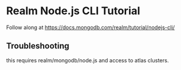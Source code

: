 # Realm Node.js CLI Tutorial

Follow along at https://docs.mongodb.com/realm/tutorial/nodejs-cli/

## Troubleshooting
this requires realm/mongodb/node.js and access to atlas clusters.
